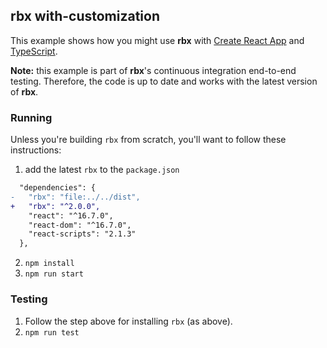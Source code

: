 ## rbx with-customization

This example shows how you might use **rbx** with [Create React App](https://facebook.github.io/create-react-app/) and [TypeScript](http://typescriptlang.org/).

**Note:** this example is part of **rbx**'s continuous integration end-to-end testing.
Therefore, the code is up to date and works with the latest version of **rbx**.

### Running

Unless you're building `rbx` from scratch, you'll want to follow these instructions:

1. add the latest `rbx` to the `package.json`

```diff
  "dependencies": {
-   "rbx": "file:../../dist",
+   "rbx": "^2.0.0",
    "react": "^16.7.0",
    "react-dom": "^16.7.0",
    "react-scripts": "2.1.3"
  },
```

2. `npm install`
3. `npm run start`

### Testing

1. Follow the step above for installing `rbx` (as above).
2. `npm run test`
